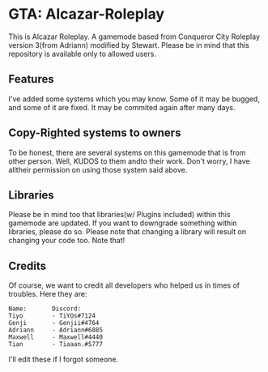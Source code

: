 # GTA: Alcazar-Roleplay

This is Alcazar Roleplay. A gamemode based from Conqueror City Roleplay version 3(from Adriann) modified by Stewart.
Please be in mind that this repository is available only to allowed users. 

## Features

I've added some systems which you may know. Some of it may be bugged, and some of it are fixed. It may be commited again after many days.

## Copy-Righted systems to owners
To be honest, there are several systems on this gamemode that is from other person. Well, KUDOS to them andto their work. Don't worry, I have alltheir permission on using those system said above.

## Libraries
Please be in mind too that libraries(w/ Plugins included) within this gamemode are updated. If you want to downgrade something within libraries, please do so. Please note that changing a library will result on changing your code too. Note that!

## Credits
Of course, we want to credit all developers who helped us in times of troubles. Here they are:

```
Name:       Discord:
Tiyo        - TiYOs#7124
Genji       - Genjii#4764
Adriann     - Adriann#6885
Maxwell     - Maxwell#4440
Tian        - Tiaaan.#5777
```

I'll edit these if I forgot someone.